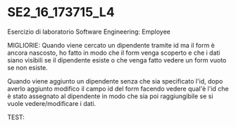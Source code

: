 # SE2_16_173715_L4
Esercizio di laboratorio Software Engineering: Employee

MIGLIORIE:
Quando viene cercato un dipendente tramite id ma il form è ancora nascosto, ho fatto in modo che il form venga scoperto e che i dati siano visibili se il dipendente esiste o che venga fatto vedere un form vuoto se non esiste.

Quando viene aggiunto un dipendente senza che sia specificato l'id, dopo averlo aggiunto modifico il campo id del form facendo vedere qual'è l'id che è stato assegnato al dipendente in modo che sia poi raggiungibile se si vuole vedere/modificare i dati.

TEST: